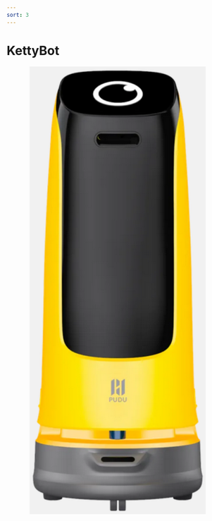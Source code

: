 ```yaml
---
sort: 3
---
```



# KettyBot


<center>
<img src="/assets/images/Kitty.png" width="400px"/>
</center>

